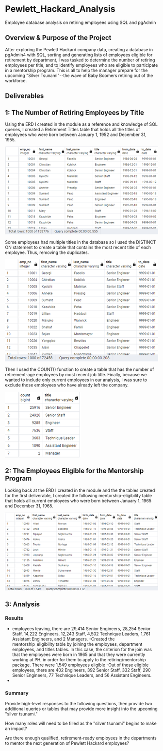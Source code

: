 # Pewlett_Hackard_Analysis

Employee database analysis on retiring employees using SQL and pgAdmin

## Overview & Purpose of the Project 
After exploring the Pewlett Hackard company data, creating a database in pgAdmin4 with SQL, sorting and generating lists of employees eligible for retirement by department, I was tasked to determine the number of retiring employees per title, and to identify employees who are eligible to participate in a mentorship program.  This is all to help the manager prepare for the upcoming "Silver Tsunami"--the wave of Baby Boomers retiring out of the workforce.

## Deliverables
## 1: The Number of Retiring Employees by Title

Using the ERD I created in the module as a reference and knowledge of SQL queries, I created a Retirement Titles table that holds all the titles of employees who were born between January 1, 1952 and December 31, 1955. 

![Retirement_Titles](Resources/Retirement_Titles.png)

Some employees had multiple titles in the database so I used the DISTINCT ON statement to create a table that contains the most recent title of each employee. Thus, removing the duplicates. 

![Unique_Titles](Resources/Unique_Titles.png)

Then I used the COUNT() function to create a table that has the number of retirement-age employees by most recent job title. Finally, because we wanted to include only current employees in our analysis, I was sure to exclude those employees who have already left the company.

![Retiring_Titles](Resources/Retiring_Titles.png)

## 2: The Employees Eligible for the Mentorship Program

Looking back at the ERD I created in the module and the the tables created for the first deliverable, I created the following mentorship-eligibility table that holds all current employees who were born between January 1, 1965 and December 31, 1965. 

![Mentorship_Eligibility](Resources/Mentorship_Eligibility.png)

## 3: Analysis

### Results

-  employees leaving, there are 29,414 Senior Engineers, 28,254 Senior Staff, 14,222 Engineers, 12,243 Staff, 4,502 Technique Leaders, 1,761 Assistant Engineers, and 2 Managers.
-Created the mentorship_eligibility table by joining the employees, department employees, and titles tables. In this case, the criterion for the join was that the employees were born in 1965 and that they were currently working at PH, in order for them to apply to the retiring/mentorship package. There were 1,549 employees eligible
-Out of those eligible employees, there are 402 Engineers, 392 Senior Staff, 332 Staff, 290 Senior Engineers, 77 Technique Leaders, and 56 Assistant Engineers.
-


### Summary

Provide high-level responses to the following questions, then provide two additional queries or tables that may provide more insight into the upcoming "silver tsunami."

How many roles will need to be filled as the "silver tsunami" begins to make an impact?

Are there enough qualified, retirement-ready employees in the departments to mentor the next generation of Pewlett Hackard employees?

